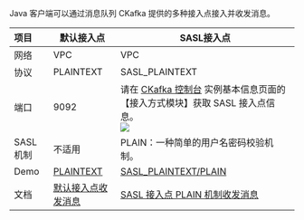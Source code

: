 Java 客户端可以通过消息队列 CKafka 提供的多种接入点接入并收发消息。

| 项目     | **默认接入点**         | **SASL接入点**                                               |
| :------- | ---------------------- | ------------------------------------------------------------ |
| 网络     | VPC                    | VPC                                                          |
| 协议     | PLAINTEXT              | SASL_PLAINTEXT                                               |
| 端口     | 9092                   | 请在 [CKafka 控制台](https://console.cloud.tencent.com/ckafka) 实例基本信息页面的【接入方式模块】获取 SASL 接入点信息。<br>![](https://main.qcloudimg.com/raw/777d60f973af7b07a3ebf2d41a861b21.png) |
| SASL 机制 | 不适用                 | PLAIN：一种简单的用户名密码校验机制。                        |
| Demo     | [PLAINTEXT](https://github.com/TencentCloud/ckafka-sdk-demo/tree/main/javakafkademo)          | [SASL_PLAINTEXT/PLAIN](https://github.com/TencentCloud/ckafka-sdk-demo/tree/main/javakafkademo)                                     |
| 文档     | [默认接入点收发消息](https://intl.cloud.tencent.com/document/product/597/40056) | [SASL 接入点 PLAIN 机制收发消息](https://intl.cloud.tencent.com/document/product/597/40057)                             |
